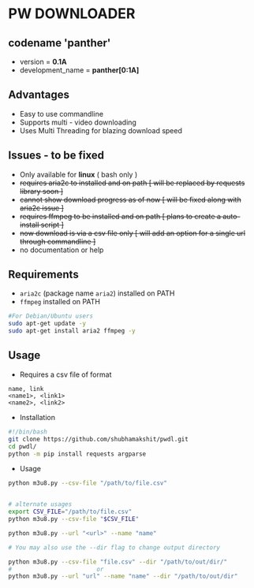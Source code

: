 # PW DOWNLOADER

## codename 'panther'
- version = **0.1A**
- development_name = **panther[0:1A]**

## Advantages
- Easy to use commandline
- Supports multi - video downloading
- Uses Multi Threading for blazing download speed

## Issues - to be fixed
- Only available for **linux** ( bash only )
- ~~requires aria2c to installed and on path [ will be replaced by requests library soon ]~~
- ~~cannot show download progress as of now [ will be fixed along with aria2c issue ]~~
- ~~requires ffmpeg to be installed and on path [ plans to create a auto-install script ]~~
- ~~now download is via a csv file only [ will add an option for a single url through commandline ]~~
- no documentation or help

## Requirements
- `aria2c` (package name `aria2`) installed on PATH
- `ffmpeg` installed on PATH

```bash
#For Debian/Ubuntu users
sudo apt-get update -y
sudo apt-get install aria2 ffmpeg -y
```



## Usage 

- Requires a csv file of format
```csv
name, link
<name1>, <link1>
<name2>, <link2>
```
- Installation
```bash
#!/bin/bash 
git clone https://github.com/shubhamakshit/pwdl.git
cd pwdl/
python -m pip install requests argparse 
```
- Usage
```bash
python m3u8.py --csv-file "/path/to/file.csv"
```

```bash

# alternate usages 
export CSV_FILE="/path/to/file.csv"
python m3u8.py --csv-file "$CSV_FILE"

python m3u8.py --url "<url>" --name "name"

# You may also use the --dir flag to change output directory

python m3u8.py --csv-file "file.csv" --dir "/path/to/out/dir/"
#                        or
python m3u8.py --url "url" --name "name" --dir "/path/to/out/dir"
```
